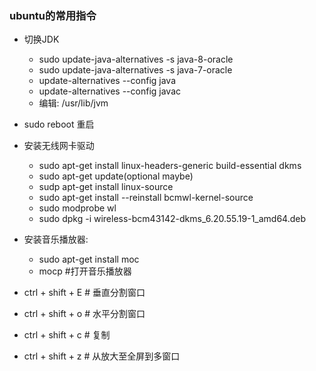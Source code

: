 ### ubuntu的常用指令
  - 切换JDK
    - sudo update-java-alternatives -s java-8-oracle
    - sudo update-java-alternatives -s java-7-oracle
    - update-alternatives --config java
    - update-alternatives --config javac
    - 编辑: /usr/lib/jvm

  - sudo reboot 重启
  - 安装无线网卡驱动
    - sudo apt-get install linux-headers-generic build-essential dkms
    - sudo apt-get update(optional maybe)
    - sudp apt-get install linux-source
    - sudo apt-get install --reinstall bcmwl-kernel-source
    - sudo modprobe wl
    - sudo dpkg -i wireless-bcm43142-dkms_6.20.55.19-1_amd64.deb 


  - 安装音乐播放器:
    - sudo apt-get install moc
    - mocp  #打开音乐播放器

  - ctrl + shift + E  # 垂直分割窗口
  - ctrl + shift + o  # 水平分割窗口
  - ctrl + shift + c  # 复制
  - ctrl + shift + z  # 从放大至全屏到多窗口

 
